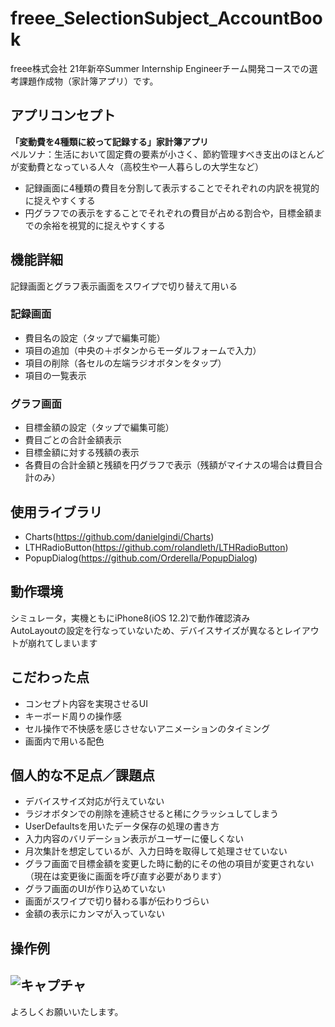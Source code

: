 # freee_SelectionSubject_AccountBook
freee株式会社 21年新卒Summer Internship Engineerチーム開発コースでの選考課題作成物（家計簿アプリ）です。


## アプリコンセプト
**「変動費を4種類に絞って記録する」家計簿アプリ**  
ペルソナ：生活において固定費の要素が小さく、節約管理すべき支出のほとんどが変動費となっている人々（高校生や一人暮らしの大学生など）
- 記録画面に4種類の費目を分割して表示することでそれぞれの内訳を視覚的に捉えやすくする  
- 円グラフでの表示をすることでそれぞれの費目が占める割合や，目標金額までの余裕を視覚的に捉えやすくする

## 機能詳細
記録画面とグラフ表示画面をスワイプで切り替えて用いる
### 記録画面
- 費目名の設定（タップで編集可能）
- 項目の追加（中央の＋ボタンからモーダルフォームで入力）
- 項目の削除（各セルの左端ラジオボタンをタップ）
- 項目の一覧表示

### グラフ画面
- 目標金額の設定（タップで編集可能）
- 費目ごとの合計金額表示
- 目標金額に対する残額の表示
- 各費目の合計金額と残額を円グラフで表示（残額がマイナスの場合は費目合計のみ）


## 使用ライブラリ
- Charts(https://github.com/danielgindi/Charts)
- LTHRadioButton(https://github.com/rolandleth/LTHRadioButton)
- PopupDialog(https://github.com/Orderella/PopupDialog)


## 動作環境
シミュレータ，実機ともにiPhone8(iOS 12.2)で動作確認済み  
AutoLayoutの設定を行なっていないため、デバイスサイズが異なるとレイアウトが崩れてしまいます

## こだわった点
- コンセプト内容を実現させるUI
- キーボード周りの操作感
- セル操作で不快感を感じさせないアニメーションのタイミング
- 画面内で用いる配色

## 個人的な不足点／課題点
- デバイスサイズ対応が行えていない
- ラジオボタンでの削除を連続させると稀にクラッシュしてしまう
- UserDefaultsを用いたデータ保存の処理の書き方
- 入力内容のバリデーション表示がユーザーに優しくない
- 月次集計を想定しているが、入力日時を取得して処理させていない
- グラフ画面で目標金額を変更した時に動的にその他の項目が変更されない  
  （現在は変更後に画面を呼び直す必要があります）
- グラフ画面のUIが作り込めていない
- 画面がスワイプで切り替わる事が伝わりづらい
- 金額の表示にカンマが入っていない

## 操作例
![キャプチャ](https://user-images.githubusercontent.com/38175830/58135521-d2b30700-7c65-11e9-936e-7a01be3f4deb.gif)
---
よろしくお願いいたします。
